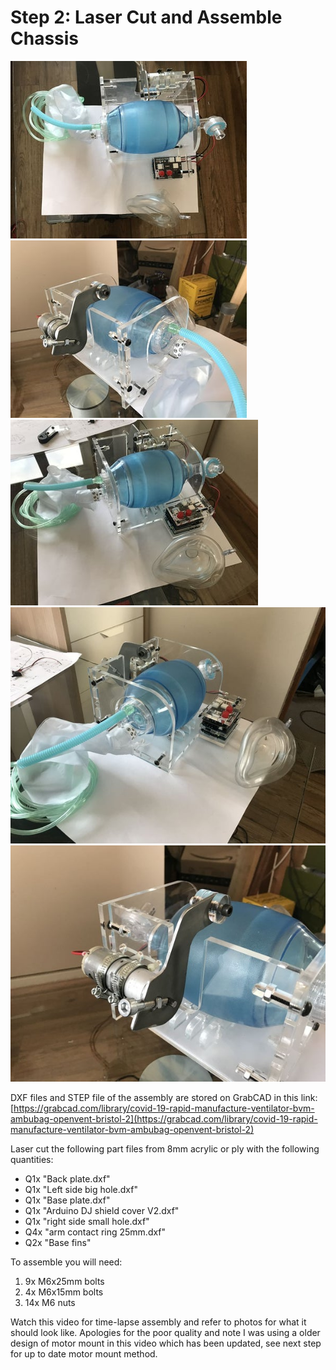 
# Step 2: Laser Cut and Assemble Chassis

![](../img/image_0.jpg)
![](../img/image_1.jpg)
![](../img/image_2.jpg)
![](../img/image_3.jpg)
![](../img/image_4.jpg)

DXF files and STEP file of the assembly are stored on GrabCAD in this link: [https://grabcad.com/library/covid-19-rapid-manufacture-ventilator-bvm-ambubag-openvent-bristol-2](https://grabcad.com/library/covid-19-rapid-manufacture-ventilator-bvm-ambubag-openvent-bristol-2)

Laser cut the following part files from 8mm acrylic or ply with the following quantities:

- Q1x "Back plate.dxf"
- Q1x "Left side big hole.dxf"
- Q1x "Base plate.dxf"
- Q1x "Arduino DJ shield cover V2.dxf"
- Q1x "right side small hole.dxf"
- Q4x "arm contact ring 25mm.dxf"
- Q2x "Base fins"

To assemble you will need:

1. 9x M6x25mm bolts
2. 4x M6x15mm bolts
3. 14x M6 nuts

Watch this video for time-lapse assembly and refer to photos for what it should look like. Apologies for the poor quality and note I was using a older design of motor mount in this video which has been updated, see next step for up to date motor mount method.